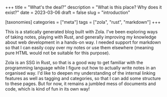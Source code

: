 +++
title = "What's the deal?"
description = "What is this place? Why does it exist?"
date = 2023-03-06
draft = false
slug = "introduction"

[taxonomies]
categories = ["meta"]
tags = ["zola", "rust", "markdown"]
+++

This is a statically generated blog built with Zola. I've been exploring ways of taking notes, playing with Rust, and generally improving my knowledge about web development in a hands-on way. I needed support for markdown so that I can easily copy over my notes or use them elsewhere (meaning pure HTML would not be suitable for this purpose). 

Zola is an SSG in Rust, so that is a good way to get familiar with the programming language while I figure out how to actually write notes in an organised way. I'd like to deepen my understanding of the internal linking features as well as tagging and categories, so that I can add some structure to these pages. But for now, it remains a jumbled mess of documents and code, which is kind of fun in its own way!


